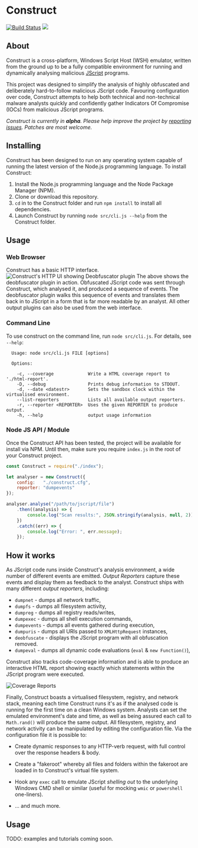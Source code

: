 # Construct

[![Build Status](https://travis-ci.org/bobbystacksmash/Construct.svg?branch=master)](https://travis-ci.org/bobbystacksmash/Construct)
![](https://img.shields.io/badge/version-alpha-%23ff69b4.svg)

## About

Construct is a cross-platform, Windows Script Host (WSH) emulator, written from
the ground up to be a fully compatible environment for running and dynamically
analysing malicious [JScript](https://en.wikipedia.org/wiki/JScript) programs.

This project was designed to simplify the analysis of highly
obfuscated and deliberately hard-to-follow malicious JScript code.
Favouring configuration over code, Construct attempts to help both
technical and non-technical malware analysts quickly and confidently
gather Indicators Of Compromise (IOCs) from malicious JScript
programs.

_Construct is currently in **alpha**.  Please help improve
the project by [reporting issues](https://github.com/bobbystacksmash/Construct/issues).
Patches are most welcome._

## Installing

Construct has been designed to run on any operating system capable of running
the latest version of the Node.js programming language.  To install Construct:

1. Install the Node.js programming language and the Node Package Manager (NPM).
2. Clone or download this repository.
3. `cd` in to the Construct folder and run `npm install` to install all dependencies.
4. Launch Construct by running `node src/cli.js --help` from the Construct folder.

## Usage

### Web Browser

Construct has a basic HTTP interface.
![Construct's HTTP UI showing Deobfuscator plugin](https://raw.githubusercontent.com/wiki/bobbystacksmash/Construct/images/general/deobfuscator-http.png)
The above shows the deobfuscator plugin in action.  Obfuscated JScript code
was sent through Construct, which analysed it, and produced a sequence of events.
The deobfuscator plugin walks this sequence of events and translates them back in
to JScript in a form that is far more readable by an analyst.  All other output plugins
can also be used from the web interface.

### Command Line

To use construct on the command line, run `node src/cli.js`.  For
details, see `--help`:

```
  Usage: node src/cli.js FILE [options]

  Options:

    -c, --coverage             Write a HTML coverage report to './html-report'.
    -D, --debug                Prints debug information to STDOUT.
    -d, --date <datestr>       Sets the sandbox clock within the virtualised environment.
    --list-reporters           Lists all available output reporters.
    -r, --reporter <REPORTER>  Uses the given REPORTER to produce output.
    -h, --help                 output usage information

```

### Node JS API / Module

Once the Construct API has been tested, the project will be available
for install via NPM.  Until then, make sure you require `index.js` in
the root of your Construct project.

```javascript
const Construct = require("./index");

let analyser = new Construct({
    config:   "./construct.cfg",
    reporter: "dumpevents"
});

analyser.analyse("/path/to/jscript/file")
    .then((analysis) => {
        console.log("Scan results:", JSON.stringify(analysis, null, 2));
    })
    .catch((err) => {
        console.log("Error: ", err.message);
    });
```

## How it works

As JScript code runs inside Construct's analysis environment, a wide number of
different events are emitted.  *Output Reporters* capture these events and
display them as feedback to the analyst.  Construct ships with many different
_output reporters_, including:

 * `dumpnet`     - dumps all network traffic,
 * `dumpfs`      - dumps all filesystem activity,
 * `dumpreg`     - dumps all registry reads/writes,
 * `dumpexec`    - dumps all shell execution commands,
 * `dumpevents`  - dumps all events gathered during execution,
 * `dumpuris`    - dumps all URIs passed to `XMLHttpRequest` instances,
 * `deobfuscate` - displays the JScript program with all obfuscation removed.
 * `dumpeval`    - dumps all dynamic code evaluations (`eval` & `new Function()`),

Construct also tracks code-coverage information and is able to produce an
interactive HTML report showing exactly which statements within the JScript
program were executed.

![Coverage Reports](https://raw.githubusercontent.com/wiki/bobbystacksmash/Construct/images/general/coverage-report.png)

Finally, Construct boasts a virtualised filesystem, registry, and network
stack, meaning each time Construct runs it's as if the analysed code is running
for the first time on a clean Windows system.  Analysts can set the emulated
environment's date and time, as well as being assured each call to
`Math.rand()` will produce the same output.  All filesystem, registry, and
network activity can be manipulated by editing the configuration file.  Via the
configuration file it is possible to:

 * Create dynamic responses to any HTTP-verb request, with full control over
   the response headers & body.

 * Create a "fakeroot" whereby all files and folders within the fakeroot are
   loaded in to Construct's virtual file system.

 * Hook any `exec` call to emulate JScript _shelling out_ to the underlying
   Windows CMD shell or similar (useful for mocking `wmic` or `powershell`
   one-liners).

 * ... and much more.


## Usage


TODO: examples and tutorials coming soon.
